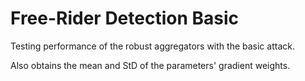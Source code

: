 # Free-Rider Detection Basic

Testing performance of the robust aggregators with the basic attack.

Also obtains the mean and StD of the parameters' gradient weights.

